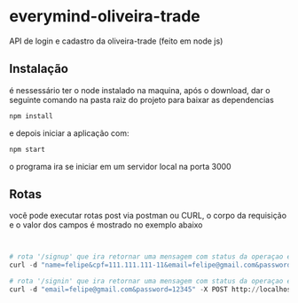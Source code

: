 # everymind-oliveira-trade

API de login e cadastro da oliveira-trade (feito em node js)

## Instalação

é nessessário ter o node instalado na maquina, após o download, dar o seguinte comando na pasta raiz do projeto para baixar as dependencias
```bash
npm install
```
e depois iniciar a aplicação com:
```bash
npm start
```

o programa ira se iniciar em um servidor local na porta 3000 

## Rotas

você pode executar rotas post via postman ou CURL, o corpo da requisição e o valor dos campos é mostrado no exemplo abaixo

```python


# rota '/signup' que ira retornar uma mensagem com status da operaçao e se for um sucesso retorna o objeto do usuario
curl -d "name=felipe&cpf=111.111.111-11&email=felipe@gmail.com&password=12345" -X POST http://localhost:3000/signup

# rota '/signin' que ira retornar uma mensagem com status da operaçao e se for um sucesso retorna o objeto do usuario e um token JWT
curl -d "email=felipe@gmail.com&password=12345" -X POST http://localhost:3000/signin

```




